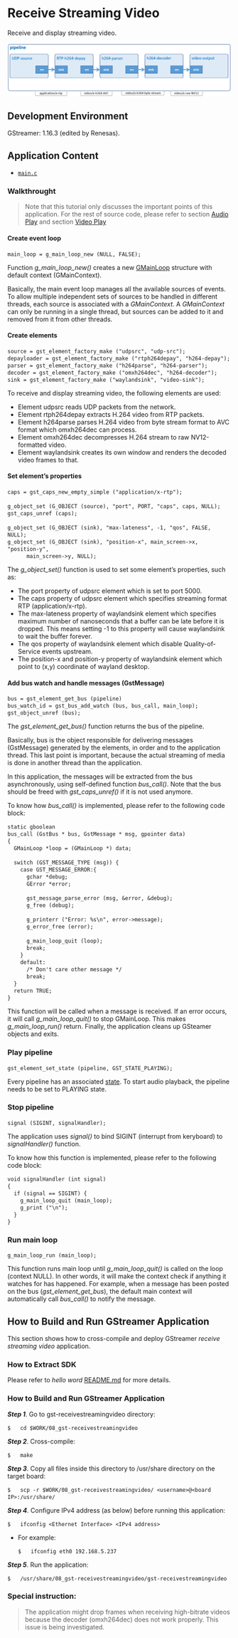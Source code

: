 # Receive Streaming Video

Receive and display streaming video.

![Figure Receive Streaming video pipeline](figure.png)

## Development Environment

GStreamer: 1.16.3 (edited by Renesas).

## Application Content

+ [`main.c`](main.c)

### Walkthrought
>Note that this tutorial only discusses the important points of this application. For the rest of source code, please refer to section [Audio Play](/01_gst-audioplay/README.md) and section [Video Play](/02_gst-videoplay/README.md)
#### Create event loop
```
main_loop = g_main_loop_new (NULL, FALSE);
```
Function _g_main_loop_new()_ creates a new [GMainLoop](https://developer.gnome.org/glib/stable/glib-The-Main-Event-Loop.html) structure with default context (GMainContext).

Basically, the main event loop manages all the available sources of events. To allow multiple independent sets of sources to be handled in different threads, each source is associated with a _GMainContext_. A _GMainContext_ can only be running in a single thread, but sources can be added to it and removed from it from other threads.

#### Create elements
```
source = gst_element_factory_make ("udpsrc", "udp-src");
depayloader = gst_element_factory_make ("rtph264depay", "h264-depay");
parser = gst_element_factory_make ("h264parse", "h264-parser");
decoder = gst_element_factory_make ("omxh264dec", "h264-decoder");
sink = gst_element_factory_make ("waylandsink", "video-sink");
```
To receive and display streaming video, the following elements are used:
-	 Element udpsrc reads UDP packets from the network.
-	 Element rtph264depay extracts H.264 video from RTP packets.
-	 Element h264parse parses H.264 video from byte stream format to AVC format which omxh264dec can process.
-	 Element omxh264dec decompresses H.264 stream to raw NV12-formatted video.
-	 Element waylandsink creates its own window and renders the decoded video frames to that.

#### Set element’s properties
```
caps = gst_caps_new_empty_simple ("application/x-rtp");

g_object_set (G_OBJECT (source), "port", PORT, "caps", caps, NULL);
gst_caps_unref (caps);

g_object_set (G_OBJECT (sink), "max-lateness", -1, "qos", FALSE, NULL);
g_object_set (G_OBJECT (sink), "position-x", main_screen->x, "position-y",
      main_screen->y, NULL);
```
The _g_object_set()_ function is used to set some element’s properties, such as:
-	 The port property of udpsrc element which is set to port 5000.
-	 The caps property of udpsrc element which specifies streaming format RTP (application/x-rtp).
-	 The max-lateness property of waylandsink element which specifies maximum number of nanoseconds that a buffer can be late before it is dropped. This means setting -1 to this property will cause waylandsink to wait the buffer forever.
-	 The qos property of waylandsink element which disable Quality-of-Service events upstream.
-	 The position-x and position-y property of  waylandsink element which point to (x,y) coordinate of wayland desktop.

#### Add bus watch and handle messages (GstMessage)
```
bus = gst_element_get_bus (pipeline)
bus_watch_id = gst_bus_add_watch (bus, bus_call, main_loop);
gst_object_unref (bus);
```
The _gst_element_get_bus()_ function returns the bus of the pipeline.

Basically, bus is the object responsible for delivering messages (GstMessage) generated by the elements, in order and to the application thread. This last point is important, because the actual streaming of media is done in another thread than the application.

In this application, the messages will be extracted from the bus asynchronously, using self-defined function _bus_call()_. Note that the bus should be freed with _gst_caps_unref()_ if it is not used anymore.

To know how _bus_call()_ is implemented, please refer to the following code block:
```
static gboolean
bus_call (GstBus * bus, GstMessage * msg, gpointer data)
{
  GMainLoop *loop = (GMainLoop *) data;

  switch (GST_MESSAGE_TYPE (msg)) {
    case GST_MESSAGE_ERROR:{
      gchar *debug;
      GError *error;

      gst_message_parse_error (msg, &error, &debug);
      g_free (debug);

      g_printerr ("Error: %s\n", error->message);
      g_error_free (error);

      g_main_loop_quit (loop);
      break;
    }
    default:
      /* Don't care other message */
      break;
  }
  return TRUE;
}
```
This function will be called when a message is received. If an error occurs, it will call _g_main_loop_quit()_ to stop GMainLoop. This makes _g_main_loop_run()_ return. Finally, the application cleans up GSteamer objects and exits.

### Play pipeline
```
gst_element_set_state (pipeline, GST_STATE_PLAYING);
```

Every pipeline has an associated [state](https://gstreamer.freedesktop.org/documentation/plugin-development/basics/states.html). To start audio playback, the pipeline needs to be set to PLAYING state.

### Stop pipeline
```
signal (SIGINT, signalHandler);
```
The application uses _signal()_ to bind SIGINT (interrupt from keryboard) to _signalHandler()_ function.

To know how this function is implemented, please refer to the following code block:
```
void signalHandler (int signal)
{
  if (signal == SIGINT) {
    g_main_loop_quit (main_loop);
    g_print ("\n");
  }
}

```
### Run main loop
```
g_main_loop_run (main_loop);
```
This function runs main loop until _g_main_loop_quit()_ is called on the loop (context NULL). In other words, it will make the context check if anything it watches for has happened. For example, when a message has been posted on the bus (_gst_element_get_bus_), the default main context will automatically call _bus_call()_ to notify the message.

## How to Build and Run GStreamer Application

This section shows how to cross-compile and deploy GStreamer _receive streaming video_ application.

### How to Extract SDK
Please refer to _hello word_ [README.md](../#00_gst-helloworld/README.md) for more details.

### How to Build and Run GStreamer Application

***Step 1***.	Go to gst-receivestreamingvideo directory:
```
$   cd $WORK/08_gst-receivestreamingvideo
```

***Step 2***.	Cross-compile:
```
$   make
```
***Step 3***.	Copy all files inside this directory to /usr/share directory on the target board:
```
$   scp -r $WORK/08_gst-receivestreamingvideo/ <username>@<board IP>:/usr/share/
```

***Step 4***.  Configure IPv4 address (as below) before running this application:
```
$   ifconfig <Ethernet Interface> <IPv4 address>
```
- For example:
  ```
  $   ifconfig eth0 192.168.5.237
  ```

***Step 5***.	Run the application:
```
$   /usr/share/08_gst-receivestreamingvideo/gst-receivestreamingvideo
```
### Special instruction:
>The application might drop frames when receiving high-bitrate videos because the decoder (omxh264dec) does not work properly. This issue is being investigated.